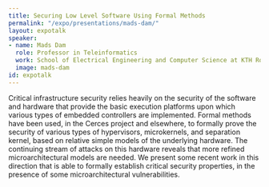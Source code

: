 ```yaml
---
title: Securing Low Level Software Using Formal Methods
permalink: "/expo/presentations/mads-dam/"
layout: expotalk
speaker:
- name: Mads Dam
  role: Professor in Teleinformatics
  work: School of Electrical Engineering and Computer Science at KTH Royal Institute of Technology
  image: mads-dam
id: expotalk
---
```


Critical infrastructure security relies heavily on the security of the software and hardware that provide the basic execution platforms upon which various types of embedded controllers are implemented. Formal methods have been used, in the Cerces project and elsewhere, to formally prove the security of various types of hypervisors, microkernels, and separation kernel, based on relative simple models of the underlying hardware. The continuing stream of attacks on this hardware reveals that more refined microarchitectural models are needed. We present some recent work in this direction that is able to formally establish critical security properties, in the presence of some microarchitectural vulnerabilities.